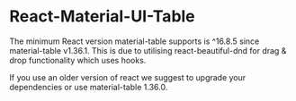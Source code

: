 # React-Material-UI-Table

The minimum React version material-table supports is ^16.8.5 since material-table v1.36.1. This is due to utilising react-beautiful-dnd for drag & drop functionality which uses hooks.

If you use an older version of react we suggest to upgrade your dependencies or use material-table 1.36.0.
